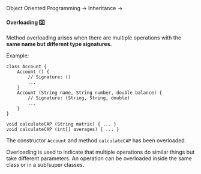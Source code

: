 <link rel="stylesheet" href="{{baseUrl}}/css/textbook.css">

<div class="website-content">

<div id="path">Object Oriented Programming &rarr; Inheritance &rarr;</div>

<div id="title">

#### Overloading :two:

</div>

<div id="body">

Method overloading arises when there are multiple operations with the **same name but different type signatures.**

<tip-box type="primary">

<include src="../../../common/definitions.md#def-type-signature" />

</tip-box>

<tip-box>

Example:

```
class Account {
    Account () {
        // Signature: ()
        ...
    }
    Account (String name, String number, double balance) {
        // Signature: (String, String, double)
        ...
    }
}
```

```
void calculateCAP (String matric) { ... }
void calculateCAP (int[] averages) { ... }
```

The constructor `Account` and method `calculateCAP` has been overloaded.

</tip-box>

Overloading is used to indicate that multiple operations do similar things but take different parameters. An operation can be overloaded inside the same class or in a sub/super classes.

</div>

<div id="extras">
<div>

</div>
